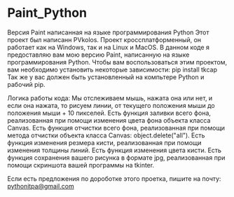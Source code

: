 # Paint_Python
Версия Paint написанная на языке программирования Python
Этот проект был написанн PVkolos. 
Проект кроссплатформенный, он работает как на Windows, так и на Linux и MacOS.
В данном коде я предоставляю вам мою версию Paint, написанную на языке программирования Python.
Чтобы вам воспользоваться этим проектом, вам необходимо установить некоторые зависимости:
pip install tkcap
Так же у вас должен быть установленный на компьтере Python и рабочий pip.

Логика работы кода:
Мы отслеживаем мышь, нажата она или нет, и если она нажата, то рисуем линии, от текущего положения мыши до положения мыши + 10 пикселей.
Есть функция заливки всего фона, реализованная при помощи изменения цвета фона объекта класса Canvas. 
Есть функция отчистки всего фона, реализованная при помощи метода отчистки объекта класса Canvas: object.delete("all"). 
Есть функция изменения резмера кисти, реализованная при помощи изменения толщины линий.
Есть функция изменения цвета кисти.
Есть функция сохранения вашего рисунка в формате jpg, реализованная при помощи скриншота вашей программы на tkinter.

Если есть предложения по дороботке этого проетка, пишите на почту: pythonitpa@gmail.com

